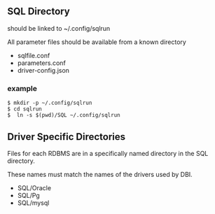 

## SQL Directory

should be linked to ~/.config/sqlrun

All parameter files should be available from a known directory

* sqlfile.conf
* parameters.conf
* driver-config.json


### example

```text
$ mkdir -p ~/.config/sqlrun
$ cd sqlrun
$  ln -s $(pwd)/SQL ~/.config/sqlrun
```

## Driver Specific Directories

Files for each RDBMS are in a specifically named directory in the SQL directory.

These names must match the names of the drivers used by DBI.

* SQL/Oracle
* SQL/Pg
* SQL/mysql


